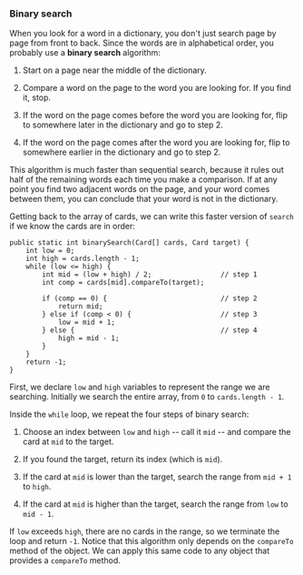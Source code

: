###  Binary search



When you look for a word in a dictionary, you don't just search page by page from front to back.
Since the words are in alphabetical order, you probably use a **binary search** algorithm:



1.  Start on a page near the middle of the dictionary.

1.  Compare a word on the page to the word you are looking for.
If you find it, stop.

1.  If the word on the page comes before the word you are looking for, flip to somewhere later in the dictionary and go to step 2.

1.  If the word on the page comes after the word you are looking for, flip to somewhere earlier in the dictionary and go to step 2.


This algorithm is much faster than sequential search, because it rules out half of the remaining words each time you make a comparison.
If at any point you find two adjacent words on the page, and your word comes between them, you can conclude that your word is not in the dictionary.

Getting back to the array of cards, we can write this faster version of `search` if we know the cards are in order:

```code
public static int binarySearch(Card[] cards, Card target) {
    int low = 0;
    int high = cards.length - 1;
    while (low <= high) {
        int mid = (low + high) / 2;                 // step 1
        int comp = cards[mid].compareTo(target);

        if (comp == 0) {                            // step 2
            return mid;
        } else if (comp < 0) {                      // step 3
            low = mid + 1;
        } else {                                    // step 4
            high = mid - 1;
        }
    }
    return -1;
}
```

First, we declare `low` and `high` variables to represent the range we are searching.
Initially we search the entire array, from `0` to `cards.length - 1`.

Inside the `while` loop, we repeat the four steps of binary search:



1.  Choose an index between `low` and `high` -- call it `mid` -- and compare the card at `mid` to the target.

1.  If you found the target, return its index (which is `mid`).

1.  If the card at `mid` is lower than the target, search the range from `mid + 1` to `high`.

1.  If the card at `mid` is higher than the target, search the range from `low` to `mid - 1`.


If `low` exceeds `high`, there are no cards in the range, so we terminate the loop and return `-1`.
Notice that this algorithm only depends on the `compareTo` method of the object.
We can apply this same code to any object that provides a `compareTo` method.